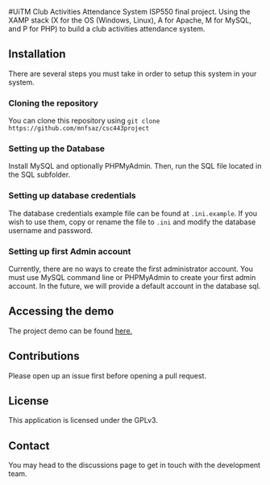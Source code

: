 #UiTM Club Activities Attendance System
ISP550 final project. Using the XAMP stack (X for the OS (Windows, Linux), A for Apache, M for MySQL, and P for PHP) to build a club activities attendance system.

## Installation
There are several steps you must take in order to setup this system in your system.

### Cloning the repository
You can clone this repository using `git clone https://github.com/mnfsaz/csc443project`

### Setting up the Database
Install MySQL and optionally PHPMyAdmin. Then, run the SQL file located in the SQL subfolder.

### Setting up database credentials
The database credentials example file can be found at `.ini.example`. If you wish to use them, copy or rename the file to `.ini` and modify the database username and password.

### Setting up first Admin account
Currently, there are no ways to create the first administrator account. You must use MySQL command line or PHPMyAdmin to create your first admin account. In the future, we will provide a default account in the database sql.

## Accessing the demo
The project demo can be found [here.](http://dev.csc.alz.moe/)

## Contributions
Please open up an issue first before opening a pull request.

## License
This application is licensed under the GPLv3.

## Contact
You may head to the discussions page to get in touch with the development team.
